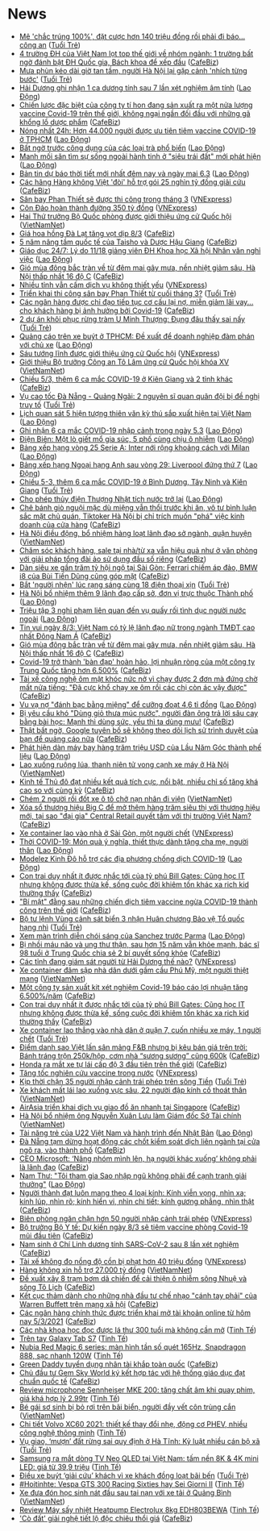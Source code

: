 # News

- [Mê 'chắc trúng 100%', đặt cược hơn 140 triệu đồng rồi phải đi báo... công an](https://tuoitre.vn/me-chac-trung-100-dat-cuoc-hon-140-trieu-dong-roi-phai-di-bao-cong-an-20210305195451939.htm) ([Tuổi Trẻ](https://tuoitre.vn))
- [4 trường ĐH của Việt Nam lọt top thế giới về nhóm ngành: 1 trường bất ngờ đánh bật ĐH Quốc gia, Bách khoa để xếp đầu](https://cafebiz.vn/4-truong-dh-cua-viet-nam-lot-top-the-gioi-ve-nhom-nganh-1-truong-bat-ngo-danh-bat-dh-quoc-gia-bach-khoa-de-xep-dau-20210305191338601.chn) ([CafeBiz](https://cafebiz.vn))
- [Mưa phùn kéo dài giờ tan tầm, người Hà Nội lại gặp cảnh 'nhích từng bước'](https://tuoitre.vn/mua-phun-keo-dai-gio-tan-tam-nguoi-ha-noi-lai-gap-canh-nhich-tung-buoc-20210305195035881.htm) ([Tuổi Trẻ](https://tuoitre.vn))
- [Hải Dương ghi nhận 1 ca dương tính sau 7 lần xét nghiệm âm tính](https://laodong.vn/xa-hoi/hai-duong-ghi-nhan-1-ca-duong-tinh-sau-7-lan-xet-nghiem-am-tinh-886193.ldo) ([Lao Động](https://laodong.vn))
- [Chiến lược đặc biệt của công ty tí hon đang sản xuất ra một nửa lượng vaccine Covid-19 trên thế giới, không ngại ngần đối đầu với những gã khổng lồ dược phẩm](https://cafebiz.vn/chien-luoc-dac-biet-cua-cong-ty-ti-hon-dang-san-xuat-ra-mot-nua-luong-vaccine-covid-19-tren-the-gioi-khong-ngai-ngan-doi-dau-voi-nhung-ga-khong-lo-duoc-pham-20210305191711512.chn) ([CafeBiz](https://cafebiz.vn))
- [Nóng nhất 24h: Hơn 44.000 người được ưu tiên tiêm vaccine COVID-19 ở TPHCM](https://laodong.vn/video-thoi-su/nong-nhat-24h-hon-44000-nguoi-duoc-uu-tien-tiem-vaccine-covid-19-o-tphcm-886119.ldo) ([Lao Động](https://laodong.vn))
- [Bất ngờ trước công dụng của các loại trà phổ biến](https://laodong.vn/suc-khoe/bat-ngo-truoc-cong-dung-cua-cac-loai-tra-pho-bien-885585.ldo) ([Lao Động](https://laodong.vn))
- [Manh mối săn tìm sự sống ngoài hành tinh ở &quot;siêu trái đất&quot; mới phát hiện](https://laodong.vn/the-gioi/manh-moi-san-tim-su-song-ngoai-hanh-tinh-o-sieu-trai-dat-moi-phat-hien-886062.ldo) ([Lao Động](https://laodong.vn))
- [Bản tin dự báo thời tiết mới nhất đêm nay và ngày mai 6.3](https://laodong.vn/video-thoi-su/ban-tin-du-bao-thoi-tiet-moi-nhat-dem-nay-va-ngay-mai-63-886125.ldo) ([Lao Động](https://laodong.vn))
- [Các hãng Hàng không Việt 'đòi' hỗ trợ gói 25 nghìn tỷ đồng giải cứu](https://cafebiz.vn/cac-hang-hang-khong-viet-doi-ho-tro-goi-25-nghin-ty-dong-giai-cuu-20210305184402039.chn) ([CafeBiz](https://cafebiz.vn))
- [Sân bay Phan Thiết sẽ được thi công trong tháng 3](https://vnexpress.net/san-bay-phan-thiet-se-duoc-thi-cong-trong-thang-3-4244197.html) ([VNExpress](https://vnexpress.net))
- [Côn Đảo hoàn thành đường 350 tỷ đồng](https://vnexpress.net/con-dao-hoan-thanh-duong-350-ty-dong-4244224.html) ([VNExpress](https://vnexpress.net))
- [Hai Thứ trưởng Bộ Quốc phòng được giới thiệu ứng cử Quốc hội](http://vietnamnet.vn/vn/thoi-su/chinh-tri/hai-thu-truong-bo-quoc-phong-duoc-gioi-thieu-ung-cu-quoc-hoi-717556.html) ([VietNamNet](https://vietnamnet.vn))
- [Giá hoa hồng Đà Lạt tăng vọt dịp 8/3](https://cafebiz.vn/gia-hoa-hong-da-lat-tang-vot-dip-8-3-20210305184236129.chn) ([CafeBiz](https://cafebiz.vn))
- [5 năm nâng tầm quốc tế của Taisho và Dược Hậu Giang](https://cafebiz.vn/5-nam-nang-tam-quoc-te-cua-taisho-va-duoc-hau-giang-20210305160448221.chn) ([CafeBiz](https://cafebiz.vn))
- [Giáo dục 24/7: Lý do 11/18 giảng viên ĐH Khoa học Xã hội Nhân văn nghỉ việc](https://laodong.vn/video/giao-duc-247-ly-do-1118-giang-vien-dh-khoa-hoc-xa-hoi-nhan-van-nghi-viec-886096.ldo) ([Lao Động](https://laodong.vn))
- [Gió mùa đông bắc tràn về từ đêm mai gây mưa, nền nhiệt giảm sâu, Hà Nội thấp nhất 16 độ C](https://cafebiz.vn/gio-mua-dong-bac-tran-ve-tu-dem-mai-gay-mua-nen-nhiet-giam-sau-ha-noi-thap-nhat-16-do-c-20210305183947335.chn) ([CafeBiz](https://cafebiz.vn))
- [Nhiều tỉnh vẫn cấm dịch vụ không thiết yếu](https://vnexpress.net/nhieu-tinh-van-cam-dich-vu-khong-thiet-yeu-4244219.html) ([VNExpress](https://vnexpress.net))
- [Triển khai thi công sân bay Phan Thiết từ cuối tháng 3?](https://tuoitre.vn/trien-khai-thi-cong-san-bay-phan-thiet-tu-cuoi-thang-3-20210305183845687.htm) ([Tuổi Trẻ](https://tuoitre.vn))
- [Các ngân hàng được chỉ đạo tiếp tục cơ cấu lại nợ, miễn giảm lãi vay... cho khách hàng bị ảnh hưởng bởi Covid-19](https://cafebiz.vn/cac-ngan-hang-duoc-chi-dao-tiep-tuc-co-cau-lai-no-mien-giam-lai-vay-cho-khach-hang-bi-anh-huong-boi-covid-19-2021030518371148.chn) ([CafeBiz](https://cafebiz.vn))
- [2 dự án khôi phục rừng tràm U Minh Thượng: Đụng đâu thấy sai nấy](https://tuoitre.vn/2-du-an-khoi-phuc-rung-tram-u-minh-thuong-dung-dau-thay-sai-nay-20210305162559991.htm) ([Tuổi Trẻ](https://tuoitre.vn))
- [Quảng cáo trên xe buýt ở TPHCM: Đề xuất để doanh nghiệp đàm phán với chủ xe](https://laodong.vn/kinh-te/quang-cao-tren-xe-buyt-o-tphcm-de-xuat-de-doanh-nghiep-dam-phan-voi-chu-xe-886162.ldo) ([Lao Động](https://laodong.vn))
- [Sáu tướng lĩnh được giới thiệu ứng cử Quốc hội](https://vnexpress.net/sau-tuong-linh-duoc-gioi-thieu-ung-cu-quoc-hoi-4244084.html) ([VNExpress](https://vnexpress.net))
- [Giới thiệu Bộ trưởng Công an Tô Lâm ứng cử Quốc hội khóa XV](http://vietnamnet.vn/vn/thoi-su/chinh-tri/gioi-thieu-bo-truong-cong-an-to-lam-ung-cu-quoc-hoi-khoa-xv-717552.html) ([VietNamNet](https://vietnamnet.vn))
- [Chiều 5/3, thêm 6 ca mắc COVID-19 ở Kiên Giang và 2 tỉnh khác](https://cafebiz.vn/chieu-5-3-them-6-ca-mac-covid-19-o-kien-giang-va-2-tinh-khac-20210305183001824.chn) ([CafeBiz](https://cafebiz.vn))
- [Vụ cao tốc Đà Nẵng - Quảng Ngãi: 2 nguyên sĩ quan quân đội bị đề nghị truy tố](https://tuoitre.vn/vu-cao-toc-da-nang-quang-ngai-2-nguyen-si-quan-quan-doi-bi-de-nghi-truy-to-20210305172200056.htm) ([Tuổi Trẻ](https://tuoitre.vn))
- [Lịch quan sát 5 hiện tượng thiên văn kỳ thú sắp xuất hiện tại Việt Nam](https://laodong.vn/infographic/lich-quan-sat-5-hien-tuong-thien-van-ky-thu-sap-xuat-hien-tai-viet-nam-885921.ldo) ([Lao Động](https://laodong.vn))
- [Ghi nhận 6 ca mắc COVID-19 nhập cảnh trong ngày 5.3](https://laodong.vn/y-te/ghi-nhan-6-ca-mac-covid-19-nhap-canh-trong-ngay-53-886154.ldo) ([Lao Động](https://laodong.vn))
- [Điện Biên: Một lò giết mổ gia súc, 5 phố cùng chịu ô nhiễm](https://laodong.vn/video/dien-bien-mot-lo-giet-mo-gia-suc-5-pho-cung-chiu-o-nhiem-886131.ldo) ([Lao Động](https://laodong.vn))
- [Bảng xếp hạng vòng 25 Serie A: Inter nới rộng khoảng cách với Milan](https://laodong.vn/infographic/bang-xep-hang-vong-25-serie-a-inter-noi-rong-khoang-cach-voi-milan-886032.ldo) ([Lao Động](https://laodong.vn))
- [Bảng xếp hạng Ngoại hạng Anh sau vòng 29: Liverpool đứng thứ 7](https://laodong.vn/infographic/bang-xep-hang-ngoai-hang-anh-sau-vong-29-liverpool-dung-thu-7-886030.ldo) ([Lao Động](https://laodong.vn))
- [Chiều 5-3, thêm 6 ca mắc COVID-19 ở Bình Dương, Tây Ninh và Kiên Giang](https://tuoitre.vn/chieu-5-3-them-6-ca-mac-covid-19-o-binh-duong-tay-ninh-va-kien-giang-20210303061221674.htm) ([Tuổi Trẻ](https://tuoitre.vn))
- [Cho phép thủy điện Thượng Nhật tích nước trở lại](https://laodong.vn/kinh-te/cho-phep-thuy-dien-thuong-nhat-tich-nuoc-tro-lai-886113.ldo) ([Lao Động](https://laodong.vn))
- [Chê bánh giò nguội mặc dù miệng vẫn thổi trước khi ăn, vô tư bình luận sắc mặt chủ quán, Tiktoker Hà Nội bị chỉ trích muốn "phá" việc kinh doanh của cửa hàng](https://cafebiz.vn/che-banh-gio-nguoi-mac-du-mieng-van-thoi-truoc-khi-an-vo-tu-binh-luan-sac-mat-chu-quan-tiktoker-ha-noi-bi-chi-trich-muon-pha-viec-kinh-doanh-cua-cua-hang-20210305172607142.chn) ([CafeBiz](https://cafebiz.vn))
- [Hà Nội điều động, bổ nhiệm hàng loạt lãnh đạo sở ngành, quận huyện](http://vietnamnet.vn/vn/thoi-su/chinh-tri/ha-noi-dieu-dong-bo-nhiem-hang-loat-lanh-dao-so-nganh-quan-huyen-717538.html) ([VietNamNet](https://vietnamnet.vn))
- [Chăm sóc khách hàng, sale tại nhà/từ xa vẫn hiệu quả như ở văn phòng với giải pháp tổng đài ảo sử dụng đầu số riêng](https://cafebiz.vn/cham-soc-khach-hang-sale-tai-nha-tu-xa-van-hieu-qua-nhu-o-van-phong-voi-giai-phap-tong-dai-ao-su-dung-dau-so-rieng-20210305162636907.chn) ([CafeBiz](https://cafebiz.vn))
- [Dàn siêu xe gần trăm tỷ hội ngộ tại Sài Gòn: Ferrari chiếm áp đảo, BMW i8 của Bùi Tiến Dũng cũng góp mặt](https://cafebiz.vn/dan-sieu-xe-gan-tram-ty-hoi-ngo-tai-sai-gon-ferrari-chiem-ap-dao-bmw-i8-cua-bui-tien-dung-cung-gop-mat-20210305161256254.chn) ([CafeBiz](https://cafebiz.vn))
- [Bắt 'người nhện' lúc rạng sáng cùng 18 điện thoại xịn](https://tuoitre.vn/bat-nguoi-nhen-luc-rang-sang-cung-18-dien-thoai-xin-20210305144510117.htm) ([Tuổi Trẻ](https://tuoitre.vn))
- [Hà Nội bổ nhiệm thêm 9 lãnh đạo cấp sở, đơn vị trực thuộc Thành phố](https://laodong.vn/thoi-su/ha-noi-bo-nhiem-them-9-lanh-dao-cap-so-don-vi-truc-thuoc-thanh-pho-886117.ldo) ([Lao Động](https://laodong.vn))
- [Triệu tập 3 nghi phạm liên quan đến vụ quấy rối tình dục người nước ngoài](https://laodong.vn/phap-luat/trieu-tap-3-nghi-pham-lien-quan-den-vu-quay-roi-tinh-duc-nguoi-nuoc-ngoai-886104.ldo) ([Lao Động](https://laodong.vn))
- [Tin vui ngày 8/3: Việt Nam có tỷ lệ lãnh đạo nữ trong ngành TMĐT cao nhất Đông Nam Á](https://cafebiz.vn/tin-vui-ngay-8-3-viet-nam-co-ty-le-lanh-dao-nu-trong-nganh-tmdt-cao-nhat-dong-nam-a-20210305152041033.chn) ([CafeBiz](https://cafebiz.vn))
- [Gió mùa đông bắc tràn về từ đêm mai gây mưa, nền nhiệt giảm sâu, Hà Nội thấp nhất 16 độ C](https://cafebiz.vn/gio-mua-dong-bac-tran-ve-tu-dem-mai-gay-mua-nen-nhiet-giam-sau-ha-noi-thap-nhat-16-do-c-20210305170249814.chn) ([CafeBiz](https://cafebiz.vn))
- [Covid-19 trở thành 'bàn đạp' hoàn hảo, lợi nhuận ròng của một công ty Trung Quốc tăng hơn 6.500%](https://cafebiz.vn/covid-19-tro-thanh-ban-dap-hoan-hao-loi-nhuan-rong-cua-mot-cong-ty-trung-quoc-tang-hon-6500-20210305155946764.chn) ([CafeBiz](https://cafebiz.vn))
- [Tài xế công nghệ ôm mặt khóc nức nở vì chạy được 2 đơn mà đứng chờ mất nửa tiếng: "Đã cực khổ chạy xe ôm rồi các chị còn ác vậy được"](https://cafebiz.vn/tai-xe-cong-nghe-om-mat-khoc-nuc-no-vi-chay-duoc-2-don-ma-dung-cho-mat-nua-tieng-da-cuc-kho-chay-xe-om-roi-cac-chi-con-ac-vay-duoc-20210305164625595.chn) ([CafeBiz](https://cafebiz.vn))
- [Vu vạ nợ &quot;đánh bạc bằng miệng&quot; để cưỡng đoạt 4,6 tỉ đồng](https://laodong.vn/phap-luat/vu-va-no-danh-bac-bang-mieng-de-cuong-doat-46-ti-dong-886102.ldo) ([Lao Động](https://laodong.vn))
- [Bị yêu cầu khó "Dùng giỏ thưa múc nước", người đàn ông trả lời sâu cay bằng bài học: Mạnh thì dùng sức, yếu thì ta dùng mưu!](https://cafebiz.vn/bi-yeu-cau-kho-dung-gio-thua-muc-nuoc-nguoi-dan-ong-tra-loi-sau-cay-bang-bai-hoc-manh-thi-dung-suc-yeu-thi-ta-dung-muu-20210305164145652.chn) ([CafeBiz](https://cafebiz.vn))
- [Thật bất ngờ, Google tuyên bố sẽ không theo dõi lịch sử trình duyệt của bạn để quảng cáo nữa](https://cafebiz.vn/that-bat-ngo-google-tuyen-bo-se-khong-theo-doi-lich-su-trinh-duyet-cua-ban-de-quang-cao-nua-20210305141150087.chn) ([CafeBiz](https://cafebiz.vn))
- [Phát hiện dàn máy bay hàng trăm triệu USD của Lầu Năm Góc thành phế liệu](https://laodong.vn/the-gioi/phat-hien-dan-may-bay-hang-tram-trieu-usd-cua-lau-nam-goc-thanh-phe-lieu-886094.ldo) ([Lao Động](https://laodong.vn))
- [Lao xuống ruộng lúa, thanh niên tử vong cạnh xe máy ở Hà Nội](http://vietnamnet.vn/vn/thoi-su/lao-xuong-ruong-lua-thanh-nien-tu-vong-canh-xe-may-o-ha-noi-717511.html) ([VietNamNet](https://vietnamnet.vn))
- [Kinh tế Thủ đô đạt nhiều kết quả tích cực, nổi bật, nhiều chỉ số tăng khá cao so với cùng kỳ](https://cafebiz.vn/kinh-te-thu-do-dat-nhieu-ket-qua-tich-cuc-noi-bat-nhieu-chi-so-tang-kha-cao-so-voi-cung-ky-20210305160807497.chn) ([CafeBiz](https://cafebiz.vn))
- [Chém 2 người rồi đốt xe ô tô chở nạn nhân đi viện](http://vietnamnet.vn/vn/thoi-su/chem-2-nguoi-roi-dot-xe-o-to-cho-nan-nhan-di-vien-717498.html) ([VietNamNet](https://vietnamnet.vn))
- [Xóa sổ thương hiệu Big C để mở thêm hàng trăm siêu thị với thương hiệu mới, tại sao "đại gia" Central Retail quyết tâm với thị trường Việt Nam?](https://cafebiz.vn/xoa-so-thuong-hieu-big-c-de-mo-them-hang-tram-sieu-thi-voi-thuong-hieu-moi-tai-sao-dai-gia-central-retail-quyet-tam-voi-thi-truong-viet-nam-20210305160152066.chn) ([CafeBiz](https://cafebiz.vn))
- [Xe container lao vào nhà ở Sài Gòn, một người chết](https://vnexpress.net/xe-container-lao-vao-nha-o-sai-gon-mot-nguoi-chet-4244118.html) ([VNExpress](https://vnexpress.net))
- [Thời COVID-19: Món quà ý nghĩa, thiết thực dành tặng cha mẹ, người thân](https://laodong.vn/thong-tin-doanh-nghiep/thoi-covid-19-mon-qua-y-nghia-thiet-thuc-danh-tang-cha-me-nguoi-than-886038.ldo) ([Lao Động](https://laodong.vn))
- [Modelez Kinh Đô hỗ trợ các địa phương chống dịch COVID-19](https://laodong.vn/thong-tin-doanh-nghiep/modelez-kinh-do-ho-tro-cac-dia-phuong-chong-dich-covid-19-885984.ldo) ([Lao Động](https://laodong.vn))
- [Con trai duy nhất ít được nhắc tới của tỷ phú Bill Gates: Cũng học IT nhưng không được thừa kế, sống cuộc đời khiêm tốn khác xa rich kid thường thấy](https://cafebiz.vn/con-trai-duy-nhat-it-duoc-nhac-toi-cua-ty-phu-bill-gates-cung-hoc-it-nhung-khong-duoc-thua-ke-song-cuoc-doi-khiem-ton-khac-xa-rich-kid-thuong-thay-20210305140949805.chn) ([CafeBiz](https://cafebiz.vn))
- ["Bí mật" đằng sau những chiến dịch tiêm vaccine ngừa COVID-19 thành công trên thế giới](https://cafebiz.vn/bi-mat-dang-sau-nhung-chien-dich-tiem-vaccine-ngua-covid-19-thanh-cong-tren-the-gioi-2021030515452985.chn) ([CafeBiz](https://cafebiz.vn))
- [Bộ tư lệnh Vùng cảnh sát biển 3 nhận Huân chương Bảo vệ Tổ quốc hạng nhì](https://tuoitre.vn/bo-tu-lenh-vung-canh-sat-bien-3-nhan-huan-chuong-bao-ve-to-quoc-hang-nhi-20210305150549448.htm) ([Tuổi Trẻ](https://tuoitre.vn))
- [Xem màn trình diễn chói sáng của Sanchez trước Parma](https://laodong.vn/video-the-thao/xem-man-trinh-dien-choi-sang-cua-sanchez-truoc-parma-886051.ldo) ([Lao Động](https://laodong.vn))
- [Bị nhồi máu não và ung thư thận, sau hơn 15 năm vẫn khỏe mạnh, bác sĩ 98 tuổi ở Trung Quốc chia sẻ 2 bí quyết sống khỏe](https://cafebiz.vn/bi-nhoi-mau-nao-va-ung-thu-than-sau-hon-15-nam-van-khoe-manh-bac-si-98-tuoi-o-trung-quoc-chia-se-2-bi-quyet-song-khoe-20210305150522221.chn) ([CafeBiz](https://cafebiz.vn))
- [Các tỉnh đang giám sát người từ Hải Dương thế nào?](https://vnexpress.net/cac-tinh-dang-giam-sat-nguoi-tu-hai-duong-the-nao-4244003.html) ([VNExpress](https://vnexpress.net))
- [Xe container đâm sập nhà dân dưới gầm cầu Phú Mỹ, một người thiệt mạng](http://vietnamnet.vn/vn/thoi-su/an-toan-giao-thong/xe-container-dam-sap-nha-dan-duoi-gam-cau-phu-my-mot-nguoi-thiet-mang-717475.html) ([VietNamNet](https://vietnamnet.vn))
- [Một công ty sản xuất kit xét nghiệm Covid-19 báo cáo lợi nhuận tăng 6.500%/năm](https://cafebiz.vn/mot-cong-ty-san-xuat-kit-xet-nghiem-covid-19-bao-cao-loi-nhuan-tang-6500-nam-20210305151641176.chn) ([CafeBiz](https://cafebiz.vn))
- [Con trai duy nhất ít được nhắc tới của tỷ phú Bill Gates: Cũng học IT nhưng không được thừa kế, sống cuộc đời khiêm tốn khác xa rich kid thường thấy](https://cafebiz.vn/con-trai-duy-nhat-it-duoc-nhac-toi-cua-ty-phu-bill-gates-cung-hoc-it-nhung-khong-duoc-thua-ke-song-cuoc-doi-khiem-ton-khac-xa-rich-kid-thuong-thay-20210305150231192.chn) ([CafeBiz](https://cafebiz.vn))
- [Xe container lao thẳng vào nhà dân ở quận 7, cuốn nhiều xe máy, 1 người chết](https://tuoitre.vn/xe-container-lao-thang-vao-nha-dan-o-quan-7-cuon-nhieu-xe-may-1-nguoi-chet-20210305144815807.htm) ([Tuổi Trẻ](https://tuoitre.vn))
- [Điểm danh sao Việt lấn sân mảng F&B nhưng bị kêu bán giá trên trời: Bánh tráng trộn 250k/hộp, cơm nhà “sương sương” cũng 600k](https://cafebiz.vn/diem-danh-sao-viet-lan-san-mang-fb-nhung-bi-keu-ban-gia-tren-troi-banh-trang-tron-250k-hop-com-nha-suong-suong-cung-600k-20210305145722896.chn) ([CafeBiz](https://cafebiz.vn))
- [Honda ra mắt xe tự lái cấp độ 3 đầu tiên trên thế giới](https://cafebiz.vn/honda-ra-mat-xe-tu-lai-cap-do-3-dau-tien-tren-the-gioi-20210305140305129.chn) ([CafeBiz](https://cafebiz.vn))
- [Tăng tốc nghiên cứu vaccine trong nước](https://vnexpress.net/tang-toc-nghien-cuu-vaccine-trong-nuoc-4244038.html) ([VNExpress](https://vnexpress.net))
- [Kịp thời chặn 35 người nhập cảnh trái phép trên sông Tiền](https://tuoitre.vn/kip-thoi-chan-35-nguoi-nhap-canh-trai-phep-tren-song-tien-20210305111933221.htm) ([Tuổi Trẻ](https://tuoitre.vn))
- [Xe khách mất lái lao xuống vực sâu, 22 người đập kính cố thoát thân](http://vietnamnet.vn/vn/thoi-su/an-toan-giao-thong/xe-khach-mat-lai-lao-xuong-vuc-sau-22-nguoi-dap-kinh-co-thoat-than-717467.html) ([VietNamNet](https://vietnamnet.vn))
- [AirAsia triển khai dịch vụ giao đồ ăn nhanh tại Singapore](https://cafebiz.vn/airasia-trien-khai-dich-vu-giao-do-an-nhanh-tai-singapore-202103051419517.chn) ([CafeBiz](https://cafebiz.vn))
- [Hà Nội bổ nhiệm ông Nguyễn Xuân Lưu làm Giám đốc Sở Tài chính](http://vietnamnet.vn/vn/thoi-su/chinh-tri/ha-noi-bo-nhiem-ong-nguyen-xuan-luu-lam-giam-doc-so-tai-chinh-717466.html) ([VietNamNet](https://vietnamnet.vn))
- [Tài năng trẻ của U22 Việt Nam và hành trình đến Nhật Bản](https://laodong.vn/video/tai-nang-tre-cua-u22-viet-nam-va-hanh-trinh-den-nhat-ban-886024.ldo) ([Lao Động](https://laodong.vn))
- [Đà Nẵng tạm dừng hoạt động các chốt kiểm soát dịch liên ngành tại cửa ngõ ra, vào thành phố](https://cafebiz.vn/da-nang-tam-dung-hoat-dong-cac-chot-kiem-soat-dich-lien-nganh-tai-cua-ngo-ra-vao-thanh-pho-20210305142728179.chn) ([CafeBiz](https://cafebiz.vn))
- [CEO Microsoft: ‘Nâng nhóm mình lên, hạ người khác xuống’ không phải là lãnh đạo](https://cafebiz.vn/ceo-microsoft-nang-nhom-minh-len-ha-nguoi-khac-xuong-khong-phai-la-lanh-dao-20210305140023477.chn) ([CafeBiz](https://cafebiz.vn))
- [Nam Thư: &quot;Tôi tham gia Sao nhập ngũ không phải để cạnh tranh giải thưởng&quot;](https://laodong.vn/photo/nam-thu-toi-tham-gia-sao-nhap-ngu-khong-phai-de-canh-tranh-giai-thuong-885999.ldo) ([Lao Động](https://laodong.vn))
- [Người thành đạt luôn mang theo 4 loại kính: Kính viễn vọng, nhìn xa; kính lúp, nhìn rõ; kính hiển vi, nhìn chi tiết; kính gương phẳng, nhìn thật](https://cafebiz.vn/nguoi-thanh-dat-luon-mang-theo-4-loai-kinh-kinh-vien-vong-nhin-xa-kinh-lup-nhin-ro-kinh-hien-vi-nhin-chi-tiet-kinh-guong-phang-nhin-that-20210227173948105.chn) ([CafeBiz](https://cafebiz.vn))
- [Biên phòng ngăn chặn hơn 50 người nhập cảnh trái phép](https://vnexpress.net/bien-phong-ngan-chan-hon-50-nguoi-nhap-canh-trai-phep-4244004.html) ([VNExpress](https://vnexpress.net))
- [Bộ trưởng Bộ Y tế: Dự kiến ngày 8/3 sẽ tiêm vaccine phòng Covid-19 mũi đầu tiên](https://cafebiz.vn/bo-truong-bo-y-te-du-kien-ngay-8-3-se-tiem-vaccine-phong-covid-19-mui-dau-tien-20210305141021141.chn) ([CafeBiz](https://cafebiz.vn))
- [Nam sinh ở Chí Linh dương tính SARS-CoV-2 sau 8 lần xét nghiệm](https://cafebiz.vn/nam-sinh-o-chi-linh-duong-tinh-sars-cov-2-sau-8-lan-xet-nghiem-20210305140231723.chn) ([CafeBiz](https://cafebiz.vn))
- [Tài xế không đo nồng độ cồn bị phạt hơn 40 triệu đồng](https://vnexpress.net/tai-xe-khong-do-nong-do-con-bi-phat-hon-40-trieu-dong-4244000.html) ([VNExpress](https://vnexpress.net))
- [Hàng không xin hỗ trợ 27.000 tỷ đồng](http://vietnamnet.vn/vn/thoi-su/an-toan-giao-thong/hang-khong-xin-ho-tro-27-000-ty-dong-717453.html) ([VietNamNet](https://vietnamnet.vn))
- [Đề xuất xây 8 trạm bơm dã chiến để cải thiện ô nhiễm sông Nhuệ và sông Tô Lịch](https://cafebiz.vn/de-xuat-xay-8-tram-bom-da-chien-de-cai-thien-o-nhiem-song-nhue-va-song-to-lich-20210305135043315.chn) ([CafeBiz](https://cafebiz.vn))
- [Kết cục thảm dành cho những nhà đầu tư chế nhạo "cánh tay phải" của Warren Buffett trên mạng xã hội](https://cafebiz.vn/ket-cuc-tham-danh-cho-nhung-nha-dau-tu-che-nhao-canh-tay-phai-cua-warren-buffett-tren-mang-xa-hoi-20210305134945772.chn) ([CafeBiz](https://cafebiz.vn))
- [Các ngân hàng chính thức được triển khai mở tài khoản online từ hôm nay 5/3/2021](https://cafebiz.vn/cac-ngan-hang-chinh-thuc-duoc-trien-khai-mo-tai-khoan-online-tu-hom-nay-5-3-2021-2021030511014483.chn) ([CafeBiz](https://cafebiz.vn))
- [Các nhà khoa học đọc được lá thư 300 tuổi mà không cần mở](https://tinhte.vn/thread/cac-nha-khoa-hoc-doc-duoc-la-thu-300-tuoi-ma-khong-can-mo.3286912/) ([Tinh Tế](https://tinhte.vn))
- [Trên tay Galaxy Tab S7](https://tinhte.vn/thread/tren-tay-galaxy-tab-s7.3288257/) ([Tinh Tế](https://tinhte.vn))
- [Nubia Red Magic 6 series: màn hình tần số quét 165Hz, Snapdragon 888, sạc nhanh 120W](https://tinhte.vn/thread/nubia-red-magic-6-series-man-hinh-tan-so-quet-165hz-snapdragon-888-sac-nhanh-120w.3288145/) ([Tinh Tế](https://tinhte.vn))
- [Green Daddy tuyển dụng nhân tài khắp toàn quốc](https://cafebiz.vn/green-daddy-tuyen-dung-nhan-tai-khap-toan-quoc-20210305114611452.chn) ([CafeBiz](https://cafebiz.vn))
- [Chủ đầu tư Gem Sky World ký kết hợp tác với hệ thống giáo dục đạt chuẩn quốc tế](https://cafebiz.vn/chu-dau-tu-gem-sky-world-ky-ket-hop-tac-voi-he-thong-giao-duc-dat-chuan-quoc-te-2021030511454667.chn) ([CafeBiz](https://cafebiz.vn))
- [Review microphone Sennheiser MKE 200: tăng chất âm khi quay phim, giá khá hợp lý 2.99tr](https://tinhte.vn/thread/review-microphone-sennheiser-mke-200-tang-chat-am-khi-quay-phim-gia-kha-hop-ly-2-99tr.3287903/) ([Tinh Tế](https://tinhte.vn))
- [Bé gái sơ sinh bị bỏ rơi trên bãi biển, người đầy vết côn trùng cắn](http://vietnamnet.vn/vn/thoi-su/be-gai-so-sinh-bi-bo-roi-tren-bai-bien-nguoi-day-vet-con-trung-can-717455.html) ([VietNamNet](https://vietnamnet.vn))
- [Chi tiết Volvo XC60 2021: thiết kế thay đổi nhẹ, động cơ PHEV, nhiều công nghệ thông minh](https://tinhte.vn/thread/chi-tiet-volvo-xc60-2021-thiet-ke-thay-doi-nhe-dong-co-phev-nhieu-cong-nghe-thong-minh.3287515/) ([Tinh Tế](https://tinhte.vn))
- [Vụ giao, ‘mượn’ đất rừng sai quy định ở Hà Tĩnh: Kỷ luật nhiều cán bộ xã](https://tuoitre.vn/vu-giao-muon-dat-rung-sai-quy-dinh-o-ha-tinh-ky-luat-nhieu-can-bo-xa-20210305125828974.htm) ([Tuổi Trẻ](https://tuoitre.vn))
- [Samsung ra mắt dòng TV Neo QLED tại Việt Nam: tấm nền 8K & 4K mini LED: giá từ 39,9 triệu](https://tinhte.vn/thread/samsung-ra-mat-dong-tv-neo-qled-tai-viet-nam-tam-nen-8k-4k-mini-led-gia-tu-39-9-trieu.3287892/) ([Tinh Tế](https://tinhte.vn))
- [Điều xe buýt ‘giải cứu’ khách vì xe khách đồng loạt bãi bến](https://tuoitre.vn/dieu-xe-buyt-giai-cuu-khach-vi-xe-khach-dong-loat-bai-ben-2021030512451217.htm) ([Tuổi Trẻ](https://tuoitre.vn))
- [#Hoitinhte: Vespa GTS 300 Racing Sixties hay Sei Giorni II](https://tinhte.vn/thread/hoitinhte-vespa-gts-300-racing-sixties-hay-sei-giorni-ii.3288034/) ([Tinh Tế](https://tinhte.vn))
- [Xe đưa đón học sinh nát đầu sau tai nạn với xe tải ở Quảng Bình](http://vietnamnet.vn/vn/thoi-su/an-toan-giao-thong/xe-dua-don-hoc-sinh-nat-dau-sau-tai-nan-voi-xe-tai-o-quang-binh-717452.html) ([VietNamNet](https://vietnamnet.vn))
- [Review Máy sấy nhiệt Heatpump Electrolux 8kg EDH803BEWA](https://tinhte.vn/thread/review-may-say-nhiet-heatpump-electrolux-8kg-edh803bewa.3287877/) ([Tinh Tế](https://tinhte.vn))
- ['Cò đất' giải nghệ tiết lộ độc chiêu thổi giá](https://cafebiz.vn/co-dat-giai-nghe-tiet-lo-doc-chieu-thoi-gia-20210305105304257.chn) ([CafeBiz](https://cafebiz.vn))
